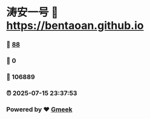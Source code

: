 # 涛安一号 :link: https://bentaoan.github.io 
### :page_facing_up: [88](https://bentaoan.github.io/tag.html) 
### :speech_balloon: 0 
### :hibiscus: 106889 
### :alarm_clock: 2025-07-15 23:37:53 
### Powered by :heart: [Gmeek](https://github.com/Meekdai/Gmeek)
